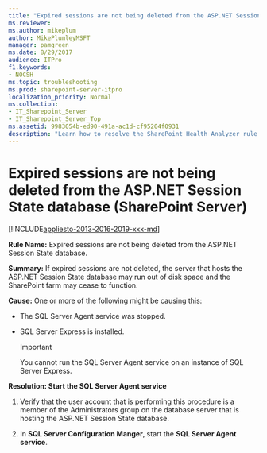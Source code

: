 ```yaml
---
title: "Expired sessions are not being deleted from the ASP.NET Session State database (SharePoint Server)"
ms.reviewer: 
ms.author: mikeplum
author: MikePlumleyMSFT
manager: pamgreen
ms.date: 8/29/2017
audience: ITPro
f1.keywords:
- NOCSH
ms.topic: troubleshooting
ms.prod: sharepoint-server-itpro
localization_priority: Normal
ms.collection:
- IT_Sharepoint_Server
- IT_Sharepoint_Server_Top
ms.assetid: 9983054b-ed90-491a-ac1d-cf95204f0931
description: "Learn how to resolve the SharePoint Health Analyzer rule: Expired sessions are not being deleted from the ASP.NET Session State database, for SharePoint Server."
---
```


# Expired sessions are not being deleted from the ASP.NET Session State database (SharePoint Server)

[!INCLUDE[appliesto-2013-2016-2019-xxx-md](../includes/appliesto-2013-2016-2019-xxx-md.md)]
  
 **Rule Name:** Expired sessions are not being deleted from the ASP.NET Session State database. 
  
 **Summary:** If expired sessions are not deleted, the server that hosts the ASP.NET Session State database may run out of disk space and the SharePoint farm may cease to function. 
  
 **Cause:** One or more of the following might be causing this: 
  
- The SQL Server Agent service was stopped.
    
- SQL Server Express is installed.
    
    > [!IMPORTANT]
    > You cannot run the SQL Server Agent service on an instance of SQL Server Express. 
  
**Resolution: Start the SQL Server Agent service**
  
1. Verify that the user account that is performing this procedure is a member of the Administrators group on the database server that is hosting the ASP.NET Session State database.
    
2. In **SQL Server Configuration Manger**, start the **SQL Server Agent service**.
    

